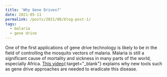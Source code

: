 ```yaml
---
title: 'Why Gene Drives?'
date: 2021-05-11
permalink: /posts/2021/08/blog-post-1/
tags:
  - malaria
  - gene drive
---
```


One of the first applications of gene drive technology is likely to be in the field of controlling the mosquito vectors of malaria. Malaria is still a significant cause of mortality and sickness in many parts of the world, especially Africa. [This video](https://wmich.edu/sites/default/files/attachments/u699/2020/MalariaToolKitPresentation.mp4){:target="_blank"} explains why new tools such as gene drive approaches are needed to eradicate this disease.